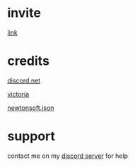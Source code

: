 # invite
[link](https://discord.com/api/oauth2/authorize?client_id=719933579865489499&permissions=8&scope=bot)
# credits
[discord.net](https://github.com/discord-net/Discord.Net)

[victoria](https://github.com/Yucked/Victoria)

[newtonsoft.json](https://github.com/JamesNK/Newtonsoft.Json)
# support
contact me on my [discord server](https://discord.gg/svMC3dt) for help
